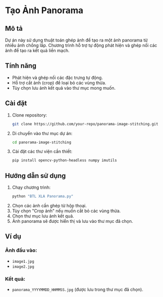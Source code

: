 # Tạo Ảnh Panorama

## Mô tả
Dự án này sử dụng thuật toán ghép ảnh để tạo ra một ảnh panorama từ nhiều ảnh chồng lấp. Chương trình hỗ trợ tự động phát hiện và ghép nối các ảnh để tạo ra kết quả liền mạch.

## Tính năng
- Phát hiện và ghép nối các đặc trưng tự động.
- Hỗ trợ cắt ảnh (crop) để loại bỏ các vùng thừa.
- Tùy chọn lưu ảnh kết quả vào thư mục mong muốn.

## Cài đặt
1. Clone repository:
   ```bash
   git clone https://github.com/your-repo/panorama-image-stitching.git
   ```
2. Di chuyển vào thư mục dự án:
   ```bash
   cd panorama-image-stitching
   ```
3. Cài đặt các thư viện cần thiết:
   ```bash
   pip install opencv-python-headless numpy imutils
   ```

## Hướng dẫn sử dụng
1. Chạy chương trình:
   ```bash
   python "BTL XLA Panorama.py"
   ```
2. Chọn các ảnh cần ghép từ hộp thoại.
3. Tùy chọn "Crop ảnh" nếu muốn cắt bỏ các vùng thừa.
4. Chọn thư mục lưu ảnh kết quả.
5. Ảnh panorama sẽ được hiển thị và lưu vào thư mục đã chọn.

## Ví dụ
### Ảnh đầu vào:
- `image1.jpg`
- `image2.jpg`

### Kết quả:
- `panorama_YYYYMMDD_HHMMSS.jpg` (được lưu trong thư mục đã chọn).



